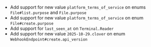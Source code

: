 * Add support for new value `platform_terms_of_service` on enums `File#list.purpose` and `File.purpose`
* Add support for new value `platform_terms_of_service` on enum `File#create.purpose`
* Add support for `last_seen_at` on `Terminal.Reader`
* Add support for new value `2025-10-29.clover` on enum `WebhookEndpoint#create.api_version`